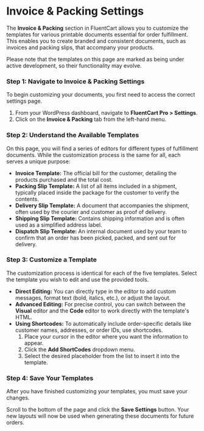# Invoice & Packing Settings

The **Invoice & Packing** section in FluentCart allows you to customize the templates for various printable documents essential for order fulfillment. This enables you to create branded and consistent documents, such as invoices and packing slips, that accompany your products.

Please note that the templates on this page are marked as being under active development, so their functionality may evolve.

### Step 1: Navigate to Invoice & Packing Settings

To begin customizing your documents, you first need to access the correct settings page.

1.  From your WordPress dashboard, navigate to **FluentCart Pro > Settings**.
2.  Click on the **Invoice & Packing** tab from the left-hand menu.

### Step 2: Understand the Available Templates

On this page, you will find a series of editors for different types of fulfillment documents. While the customization process is the same for all, each serves a unique purpose:

* **Invoice Template:** The official bill for the customer, detailing the products purchased and the total cost.
* **Packing Slip Template:** A list of all items included in a shipment, typically placed inside the package for the customer to verify the contents.
* **Delivery Slip Template:** A document that accompanies the shipment, often used by the courier and customer as proof of delivery.
* **Shipping Slip Template:** Contains shipping information and is often used as a simplified address label.
* **Dispatch Slip Template:** An internal document used by your team to confirm that an order has been picked, packed, and sent out for delivery.

### Step 3: Customize a Template

The customization process is identical for each of the five templates. Select the template you wish to edit and use the provided tools.

* **Direct Editing:** You can directly type in the editor to add custom messages, format text (bold, italics, etc.), or adjust the layout.
* **Advanced Editing:** For precise control, you can switch between the **Visual** editor and the **Code** editor to work directly with the template's HTML.
* **Using Shortcodes:** To automatically include order-specific details like customer names, addresses, or order IDs, use shortcodes.
    1.  Place your cursor in the editor where you want the information to appear.
    2.  Click the **Add ShortCodes** dropdown menu.
    3.  Select the desired placeholder from the list to insert it into the template.

### Step 4: Save Your Templates

After you have finished customizing your templates, you must save your changes.

Scroll to the bottom of the page and click the **Save Settings** button. Your new layouts will now be used when generating these documents for future orders.